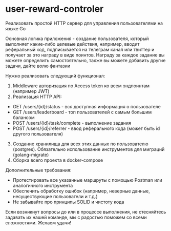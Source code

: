 # user-reward-controler

Реализовать простой HTTP сервер для управления пользователями на языке Go


Основная логика приложения - создание пользователя, который выполняет какие-либо целевые действия, например, вводит реферальный код, подписывается на телеграм канал или твиттер и получает за это награду в виде поинтов. Награду за каждое задание вы можете определить самостоятельно, также вы можете добавить другие задачи, дайте волю фантазии


Нужно реализовать следующий функционал:
1. Middleware авторизация по Access token ко всем эндпоинтам (например JWT)
2. Реализация HTTP API:
* GET /users/{id}/status - вся доступная информация о пользователе
* GET /users/leaderboard - топ пользователей с самым большим балансом
* POST /users/{id}/task/complete - выполнение задания
* POST /users/{id}/referrer - ввод реферального кода (может быть id другого пользователя)
3. Создание хранилища для всех этих данных по пользователю (postgres). Обязательно использование инструментов для миграций (golang-migrate)
4. Сборка всего проекта в docker-compose


Дополнительные требования:
* Протестировать все указанные маршруты с помощью Postman или аналогичного инструмента
* Обеспечить обработку ошибок (например, неверные данные, несуществующие пользователи и т.д.)
* Не забывайте про принципы SOLID и чистоту кода


Если возникнут вопросы до или в процессе выполнения, не стесняйтесь задавать их нашей команде, мы с радостью поможем со всеми сложностями. Желаем удачи!
